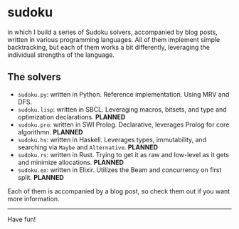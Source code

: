 # sudoku

in which I build a series of Sudoku solvers, accompanied by blog posts, written
in various programming languages. All of them implement simple backtracking, but
each of them works a bit differently, leveraging the individual strengths of
the language.

## The solvers

- `sudoku.py`: written in Python. Reference implementation. Using MRV and DFS.
- `sudoku.lisp`: written in SBCL. Leveraging macros, bitsets, and type and
  optimization declarations. **PLANNED**
- `sudoku.pro`: written in SWI Prolog. Declarative, leverages Prolog for core
  algorithmn. **PLANNED**
- `sudoku.hs`: written in Haskell. Leverages types, immutability, and searching
  via `Maybe` and `Alternative`. **PLANNED**
- `sudoku.rs`: written in Rust. Trying to get it as raw and low-level as it gets
  and minimize allocations. **PLANNED**
- `sudoku.ex`: written in Elixir. Utilizes the Beam and concurrency on first
  split. **PLANNED**

Each of them is accompanied by a blog post, so check them out if you want more
information.

<hr/>

Have fun!
